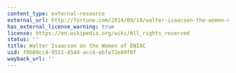 ```yaml
---
content_type: external-resource
external_url: http://fortune.com/2014/09/18/walter-isaacson-the-women-of-eniac/
has_external_license_warning: true
license: https://en.wikipedia.org/wiki/All_rights_reserved
status: ''
title: Walter Isaacson on the Women of ENIAC
uid: f0b09cc4-9551-45d4-acc4-ebfa72e89f0f
wayback_url: ''
---
```

